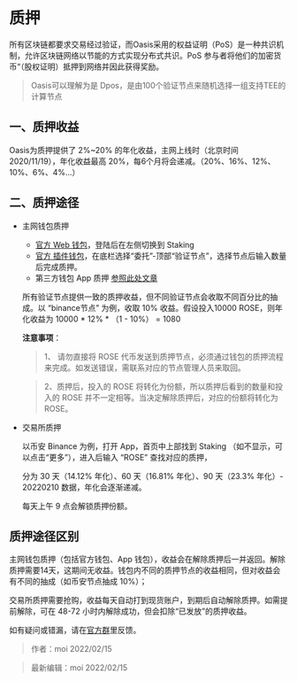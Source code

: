 # 质押

所有区块链都要求交易经过验证，而Oasis采用的权益证明（PoS）是一种共识机制，允许区块链网络以节能的方式实现分布式共识。PoS 参与者将他们的加密货币“（股权证明）抵押到网络并因此获得奖励。

> Oasis可以理解为是 Dpos，是由100个验证节点来随机选择一组支持TEE的计算节点

## 一、质押收益

Oasis为质押提供了 2%~20% 的年化收益，主网上线时（北京时间 2020/11/19），年化收益最高 20%，每6个月将会递减。（20%、16%、12%、10%、6%、4%...）

## 二、质押途径

- 主网钱包质押
    - [官方 Web 钱包](https://wallet.oasisprotocol.org/account/oasis1qr8yzhlcrxc3cmn7eha0pjhdve3swndu65slsrh3)，登陆后在左侧切换到 Staking
    - [官方 插件钱包](https://chrome.google.com/webstore/detail/oasis-wallet/ppdadbejkmjnefldpcdjhnkpbjkikoip?hl=zh-CN)，在底栏选择“委托”-顶部“验证节点”，选择节点后输入数量后完成质押。
    - 第三方钱包 App 质押 [参照此处文章](https://mp.weixin.qq.com/s?__biz=Mzg3MTUxNTI5Mg==&mid=2247484615&idx=1&sn=eedc27d12f61008a2f7caf09cda4cd13&chksm=cefc1134f98b9822ef4bc86b770bd35442113cf510d81639bed09e3dbbdf95c952be9d1052b7&scene=21#wechat_redirect)

    所有验证节点提供一致的质押收益，但不同验证节点会收取不同百分比的抽成。以 “binance节点” 为例，收取 10% 收益。假设投入10000 ROSE，则年化收益为 10000 * 12% * （1 - 10%） = 1080

   **注意事项**：

   > 1、 请勿直接将 ROSE 代币发送到质押节点，必须通过钱包的质押流程来完成。如发送错误，需联系对应的节点管理人员来取回。

   > 2、质押后，投入的 ROSE 将转化为份额，所以质押后看到的数量和投入的 ROSE 并不一定相等。当决定解除质押后，对应的份额将转化为 ROSE。

   

-  交易所质押

   以币安 Binance 为例，打开 App，首页中上部找到 Staking （如不显示，可以点击“更多”），进入后输入 “ROSE” 查找对应的质押，

   分为 30 天（14.12% 年化）、60 天（16.81% 年化）、90 天（23.3% 年化）- 20220210 数据，年化会逐渐递减。

   每天上午 9 点会解锁质押份额。


## 质押途径区别

   主网钱包质押（包括官方钱包、App 钱包），收益会在解除质押后一并返回。解除质押需要14天，这期间无收益。钱包内不同的质押节点的收益相同，但对收益会有不同的抽成（如币安节点抽成 10%）；
   
   交易所质押需要抢购，收益每天自动打到现货账户，到期后自动解除质押。如需提前解除，可在 48-72 小时内解除成功，但会扣除“已发放”的质押收益。

如有疑问或错漏，请在[官方群](https://t.me/oasisnetworkchina)里反馈。
  > 作者：moi 2022/02/15

  > 最新编辑：moi 2022/02/15